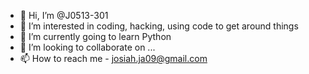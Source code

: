 - 👋 Hi, I’m @J0513-301
- 👀 I’m interested in coding, hacking, using code to get around things
- 🌱 I’m currently going to learn Python
- 💞️ I’m looking to collaborate on ...
- 📫 How to reach me - josiah.ja09@gmail.com

<!---
J-0-S-1-A-H/J-0-S-1-A-H is a ✨ special ✨ repository because its `README.md` (this file) appears on your GitHub profile.
You can click the Preview link to take a look at your changes.
--->
